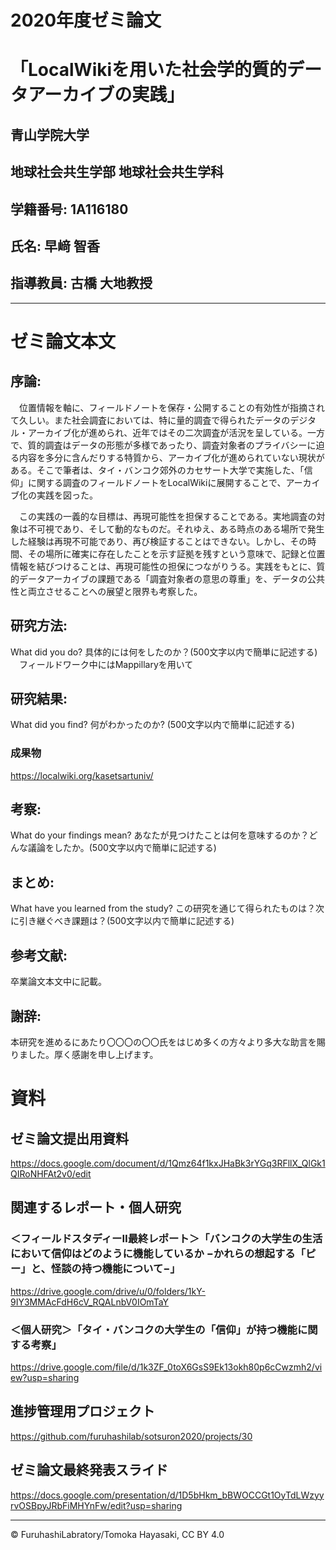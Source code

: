 # 2020年度ゼミ論文 
# 「LocalWikiを用いた社会学的質的データアーカイブの実践」
## 青山学院大学
## 地球社会共生学部 地球社会共生学科
## 学籍番号: 1A116180
## 氏名: 早﨑 智香 
## 指導教員: 古橋 大地教授
***

# ゼミ論文本文

## 序論:
</p>　位置情報を軸に、フィールドノートを保存・公開することの有効性が指摘されて久しい。また社会調査においては、特に量的調査で得られたデータのデジタル・アーカイブ化が進められ、近年ではその二次調査が活況を呈している。一方で、質的調査はデータの形態が多様であったり、調査対象者のプライバシーに迫る内容を多分に含んだりする特質から、アーカイブ化が進められていない現状がある。そこで筆者は、タイ・バンコク郊外のカセサート大学で実施した、「信仰」に関する調査のフィールドノートをLocalWikiに展開することで、アーカイブ化の実践を図った。  
</p>　この実践の一義的な目標は、再現可能性を担保することである。実地調査の対象は不可視であり、そして動的なものだ。それゆえ、ある時点のある場所で発生した経験は再現不可能であり、再び検証することはできない。しかし、その時間、その場所に確実に存在したことを示す証拠を残すという意味で、記録と位置情報を結びつけることは、再現可能性の担保につながりうる。実践をもとに、質的データアーカイブの課題である「調査対象者の意思の尊重」を、データの公共性と両立させることへの展望と限界も考察した。

## 研究方法:
What did you do? 具体的には何をしたのか？(500文字以内で簡単に記述する)
　フィールドワーク中にはMappillaryを用いて

## 研究結果:
What did you find? 何がわかったのか? (500文字以内で簡単に記述する)

### 成果物
https://localwiki.org/kasetsartuniv/

## 考察:
What do your findings mean? あなたが見つけたことは何を意味するのか？どんな議論をしたか。(500文字以内で簡単に記述する)

## まとめ:
What have you learned from the study? この研究を通じて得られたものは？次に引き継ぐべき課題は？(500文字以内で簡単に記述する)

## 参考文献:
卒業論文本文中に記載。

## 謝辞:
本研究を進めるにあたり〇〇〇の〇〇氏をはじめ多くの方々より多大な助言を賜りました。厚く感謝を申し上げます。

# 資料  
## ゼミ論文提出用資料
https://docs.google.com/document/d/1Qmz64f1kxJHaBk3rYGq3RFllX_QlGk1QIRoNHFAt2v0/edit

## 関連するレポート・個人研究
### ＜フィールドスタディーⅡ最終レポート＞「バンコクの大学生の生活において信仰はどのように機能しているか −かれらの想起する「ピー」と、怪談の持つ機能について−」
https://drive.google.com/drive/u/0/folders/1kY-9IY3MMAcFdH6cV_RQALnbV0IOmTaY
### ＜個人研究＞「タイ・バンコクの大学生の「信仰」が持つ機能に関する考察」
https://drive.google.com/file/d/1k3ZF_0toX6GsS9Ek13okh80p6cCwzmh2/view?usp=sharing

## 進捗管理用プロジェクト
https://github.com/furuhashilab/sotsuron2020/projects/30

## ゼミ論文最終発表スライド
https://docs.google.com/presentation/d/1D5bHkm_bBWOCCGt1OyTdLWzyyrvOSBpyJRbFiMHYnFw/edit?usp=sharing

***

 © FuruhashiLabratory/Tomoka Hayasaki, CC BY 4.0 

